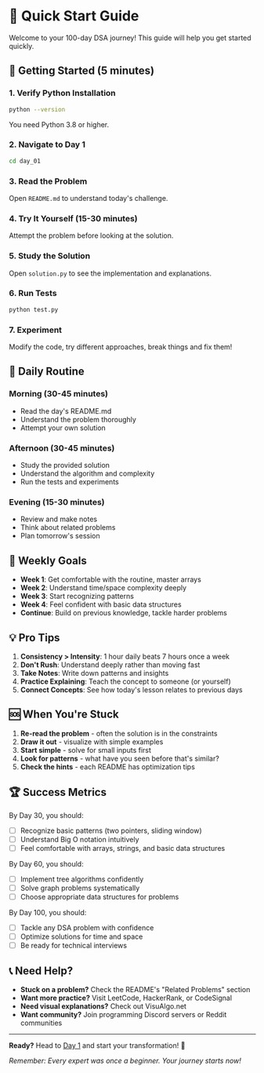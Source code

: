 # 🎯 Quick Start Guide

Welcome to your 100-day DSA journey! This guide will help you get started quickly.

## 🚀 Getting Started (5 minutes)

### 1. Verify Python Installation
```bash
python --version
```
You need Python 3.8 or higher.

### 2. Navigate to Day 1
```bash
cd day_01
```

### 3. Read the Problem
Open `README.md` to understand today's challenge.

### 4. Try It Yourself (15-30 minutes)
Attempt the problem before looking at the solution.

### 5. Study the Solution
Open `solution.py` to see the implementation and explanations.

### 6. Run Tests
```bash
python test.py
```

### 7. Experiment
Modify the code, try different approaches, break things and fix them!

## 📅 Daily Routine

### Morning (30-45 minutes)
- Read the day's README.md
- Understand the problem thoroughly
- Attempt your own solution

### Afternoon (30-45 minutes)
- Study the provided solution
- Understand the algorithm and complexity
- Run the tests and experiments

### Evening (15-30 minutes)
- Review and make notes
- Think about related problems
- Plan tomorrow's session

## 🎯 Weekly Goals

- **Week 1**: Get comfortable with the routine, master arrays
- **Week 2**: Understand time/space complexity deeply
- **Week 3**: Start recognizing patterns
- **Week 4**: Feel confident with basic data structures
- **Continue**: Build on previous knowledge, tackle harder problems

## 💡 Pro Tips

1. **Consistency > Intensity**: 1 hour daily beats 7 hours once a week
2. **Don't Rush**: Understand deeply rather than moving fast
3. **Take Notes**: Write down patterns and insights
4. **Practice Explaining**: Teach the concept to someone (or yourself)
5. **Connect Concepts**: See how today's lesson relates to previous days

## 🆘 When You're Stuck

1. **Re-read the problem** - often the solution is in the constraints
2. **Draw it out** - visualize with simple examples
3. **Start simple** - solve for small inputs first
4. **Look for patterns** - what have you seen before that's similar?
5. **Check the hints** - each README has optimization tips

## 🏆 Success Metrics

By Day 30, you should:
- [ ] Recognize basic patterns (two pointers, sliding window)
- [ ] Understand Big O notation intuitively
- [ ] Feel comfortable with arrays, strings, and basic data structures

By Day 60, you should:
- [ ] Implement tree algorithms confidently
- [ ] Solve graph problems systematically
- [ ] Choose appropriate data structures for problems

By Day 100, you should:
- [ ] Tackle any DSA problem with confidence
- [ ] Optimize solutions for time and space
- [ ] Be ready for technical interviews

## 📞 Need Help?

- **Stuck on a problem?** Check the README's "Related Problems" section
- **Want more practice?** Visit LeetCode, HackerRank, or CodeSignal
- **Need visual explanations?** Check out VisuAlgo.net
- **Want community?** Join programming Discord servers or Reddit communities

---

**Ready?** Head to [Day 1](./day_01/) and start your transformation! 🚀

*Remember: Every expert was once a beginner. Your journey starts now!*
